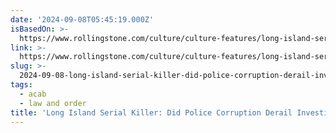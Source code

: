 ```yaml
---
date: '2024-09-08T05:45:19.000Z'
isBasedOn: >-
  https://www.rollingstone.com/culture/culture-features/long-island-serial-killer-unraveled-podcast-interview-1135634/
link: >-
  https://www.rollingstone.com/culture/culture-features/long-island-serial-killer-unraveled-podcast-interview-1135634/
slug: >-
  2024-09-08-long-island-serial-killer-did-police-corruption-derail-investigation
tags:
  - acab
  - law and order
title: 'Long Island Serial Killer: Did Police Corruption Derail Investigation?'
---
```

 
